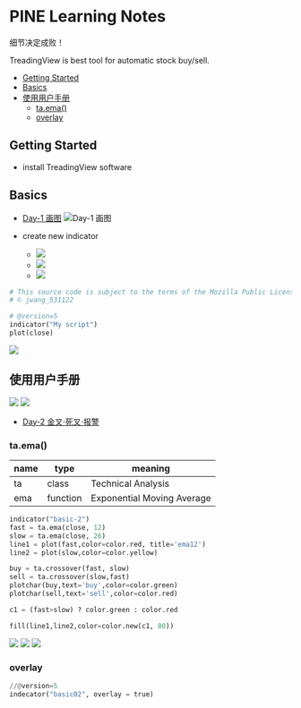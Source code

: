 <h1> PINE Learning Notes </h1>

细节决定成败！

TreadingView is best tool for automatic stock buy/sell.

- [Getting Started](#getting-started)
- [Basics](#basics)
- [使用用户手册](#使用用户手册)
  - [ta.ema()](#taema)
  - [overlay](#overlay)
  
## Getting Started
* install TreadingView software

## Basics
* [Day-1 画图](https://www.youtube.com/watch?v=6Nz2iPXo3xg)
![Day-1 画图](images/pickupData.png)

* create new indicator
  - ![](images/new_indicator.png)<br>
  - ![](images/new.png)
  - ![](images/dataWindow.png)
  
```py
# This source code is subject to the terms of the Mozilla Public License 2.0 at https://mozilla.org/MPL/2.0/
# © jwang_531122

# @version=5
indicator("My script")
plot(close)

```
![](images/addChart.png)

## 使用用户手册
![](images/manual.png) ![](images/manual2.png)

* [Day-2 金叉⋅死叉⋅报警](https://www.youtube.com/watch?v=1FxV9K9W9Vo)

### ta.ema() 

name|type|meaning
|---|---|---|
ta|class|Technical Analysis
ema|function|Exponential Moving Average

```py
indicator("basic-2")
fast = ta.ema(close, 12)
slow = ta.ema(close, 26)
line1 = plot(fast,color=color.red, title='ema12')
line2 = plot(slow,color=color.yellow)

buy = ta.crossover(fast, slow)
sell = ta.crossover(slow,fast)
plotchar(buy,text='buy',color=color.green)
plotchar(sell,text='sell',color=color.red)

c1 = (fast>slow) ? color.green : color.red

fill(line1,line2,color=color.new(c1, 80))
```

![](images/title.png)
![](images/fill.png)
![](images/alert.png)

### overlay
```py
//@version=5
indecator("basic02", overlay = true)
```